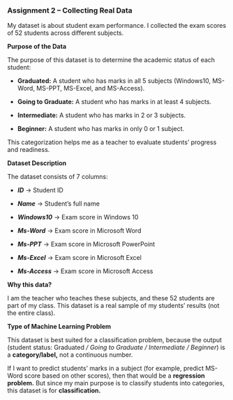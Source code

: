 ### Assignment 2 – Collecting Real Data

My dataset is about student exam performance. I collected the exam scores of 52 students across different subjects.

**Purpose of the Data**

The purpose of this dataset is to determine the academic status of each student:

- **Graduated:** A student who has marks in all 5 subjects (Windows10, MS-Word, MS-PPT, MS-Excel, and MS-Access).

- **Going to Graduate:** A student who has marks in at least 4 subjects.

- **Intermediate:** A student who has marks in 2 or 3 subjects.

- **Beginner:** A student who has marks in only 0 or 1 subject.

This categorization helps me as a teacher to evaluate students’ progress and readiness.

**Dataset Description**

The dataset consists of 7 columns:

- ***ID*** → Student ID

- ***Name*** → Student’s full name

- ***Windows10*** → Exam score in Windows 10

- ***Ms-Word*** → Exam score in Microsoft Word

- ***Ms-PPT*** → Exam score in Microsoft PowerPoint

- ***Ms-Excel*** → Exam score in Microsoft Excel

- ***Ms-Access*** → Exam score in Microsoft Access

**Why this data?**

I am the teacher who teaches these subjects, and these 52 students are part of my class. This dataset is a real sample of my students’ results (not the entire class).

**Type of Machine Learning Problem**

This dataset is best suited for a classification problem, because the output (student status: Graduated */ Going to Graduate / Intermediate / Beginner*) is a **category/label,** not a continuous number.

If I want to predict students’ marks in a subject (for example, predict MS-Word score based on other scores), then that would be a **regression problem.** But since my main purpose is to classify students into categories, this dataset is for **classification.**
